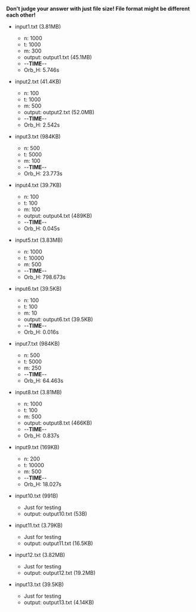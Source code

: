 **Don't judge your answer with just file size! File format might be different each other!**

- input1.txt (3.81MB)
  - n: 1000
  - t: 1000
  - m: 300
  - output: output1.txt (45.1MB)
  - --**TIME**--
  - Orb_H: 5.746s

- input2.txt (41.4KB)
  - n: 100
  - t: 1000
  - m: 500
  - output: output2.txt (52.0MB)
  - --**TIME**--
  - Orb_H: 2.542s

- input3.txt (984KB)
  - n: 500
  - t: 5000
  - m: 100
  - --**TIME**--
  - Orb_H: 23.773s

- input4.txt (39.7KB)
  - n: 100
  - t: 100
  - m: 100
  - output: output4.txt (489KB)
  - --**TIME**--
  - Orb_H: 0.045s

- input5.txt (3.83MB)
  - n: 1000
  - t: 10000
  - m: 500
  - --**TIME**--
  - Orb_H: 798.673s

- input6.txt (39.5KB)
  - n: 100
  - t: 100
  - m: 10
  - output: output6.txt (39.5KB)
  - --**TIME**--
  - Orb_H: 0.016s

- input7.txt (984KB)
  - n: 500
  - t: 5000
  - m: 250
  - --**TIME**--
  - Orb_H: 64.463s

- input8.txt (3.81MB)
  - n: 1000
  - t: 100
  - m: 500
  - output: output8.txt (466KB)
  - --**TIME**--
  - Orb_H: 0.837s

- input9.txt (169KB)
  - n: 200
  - t: 10000
  - m: 500
  - --**TIME**--
  - Orb_H: 18.027s

- input10.txt (991B)
  - Just for testing
  - output: output10.txt (53B)

- input11.txt (3.79KB)
  - Just for testing
  - output: output11.txt (16.5KB)

- input12.txt (3.82MB)
  - Just for testing
  - output: output12.txt (19.2MB)

- input13.txt (39.5KB)
  - Just for testing
  - output: output13.txt (4.14KB)